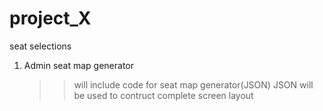 # project_X
seat selections

1. Admin seat map generator
    >> will include code for seat map generator(JSON)
    >> JSON will be used to contruct complete screen layout